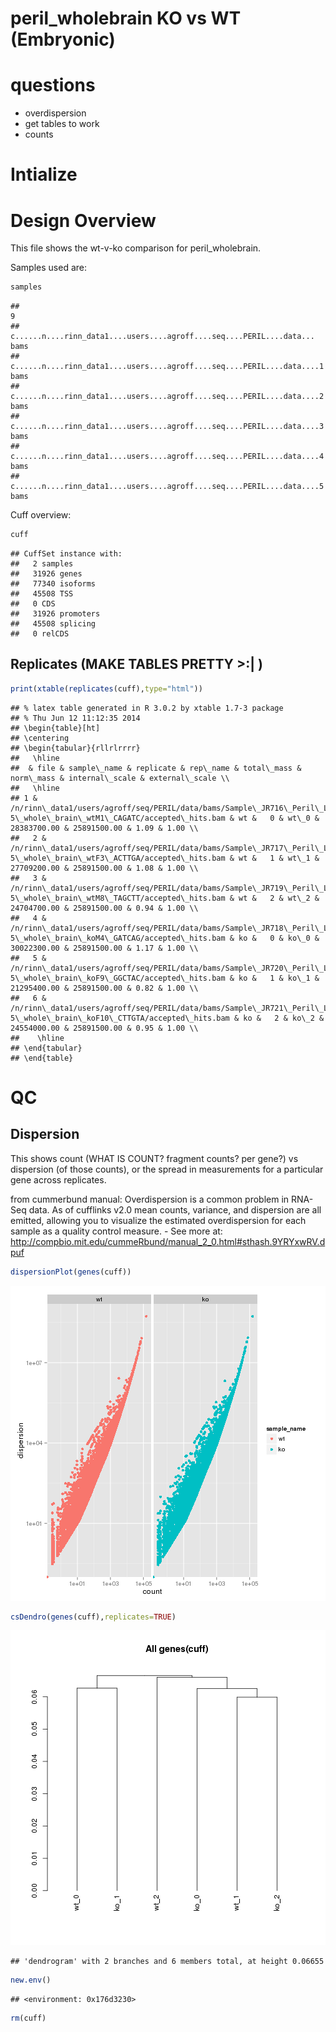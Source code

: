 peril_wholebrain KO vs WT (Embryonic)
======================================

# questions
- overdispersion
- get tables to work
- counts






# Intialize


# Design Overview

This file shows the wt-v-ko comparison for peril_wholebrain. 

Samples used are:

```r
samples
```

```
##                                                                           9
## c......n....rinn_data1....users....agroff....seq....PERIL....data...   bams
## c......n....rinn_data1....users....agroff....seq....PERIL....data....1 bams
## c......n....rinn_data1....users....agroff....seq....PERIL....data....2 bams
## c......n....rinn_data1....users....agroff....seq....PERIL....data....3 bams
## c......n....rinn_data1....users....agroff....seq....PERIL....data....4 bams
## c......n....rinn_data1....users....agroff....seq....PERIL....data....5 bams
```


Cuff overview:

```r
cuff
```

```
## CuffSet instance with:
## 	 2 samples
## 	 31926 genes
## 	 77340 isoforms
## 	 45508 TSS
## 	 0 CDS
## 	 31926 promoters
## 	 45508 splicing
## 	 0 relCDS
```

## Replicates (MAKE TABLES PRETTY >:| )

```r
print(xtable(replicates(cuff),type="html"))
```

```
## % latex table generated in R 3.0.2 by xtable 1.7-3 package
## % Thu Jun 12 11:12:35 2014
## \begin{table}[ht]
## \centering
## \begin{tabular}{rllrlrrrr}
##   \hline
##  & file & sample\_name & replicate & rep\_name & total\_mass & norm\_mass & internal\_scale & external\_scale \\ 
##   \hline
## 1 & /n/rinn\_data1/users/agroff/seq/PERIL/data/bams/Sample\_JR716\_Peril\_L43\_E14-5\_whole\_brain\_wtM1\_CAGATC/accepted\_hits.bam & wt &   0 & wt\_0 & 28383700.00 & 25891500.00 & 1.09 & 1.00 \\ 
##   2 & /n/rinn\_data1/users/agroff/seq/PERIL/data/bams/Sample\_JR717\_Peril\_L43\_E14-5\_whole\_brain\_wtF3\_ACTTGA/accepted\_hits.bam & wt &   1 & wt\_1 & 27709200.00 & 25891500.00 & 1.08 & 1.00 \\ 
##   3 & /n/rinn\_data1/users/agroff/seq/PERIL/data/bams/Sample\_JR719\_Peril\_L43\_E14-5\_whole\_brain\_wtM8\_TAGCTT/accepted\_hits.bam & wt &   2 & wt\_2 & 24704700.00 & 25891500.00 & 0.94 & 1.00 \\ 
##   4 & /n/rinn\_data1/users/agroff/seq/PERIL/data/bams/Sample\_JR718\_Peril\_L43\_E14-5\_whole\_brain\_koM4\_GATCAG/accepted\_hits.bam & ko &   0 & ko\_0 & 30022300.00 & 25891500.00 & 1.17 & 1.00 \\ 
##   5 & /n/rinn\_data1/users/agroff/seq/PERIL/data/bams/Sample\_JR720\_Peril\_L43\_E14-5\_whole\_brain\_koF9\_GGCTAC/accepted\_hits.bam & ko &   1 & ko\_1 & 21295400.00 & 25891500.00 & 0.82 & 1.00 \\ 
##   6 & /n/rinn\_data1/users/agroff/seq/PERIL/data/bams/Sample\_JR721\_Peril\_L43\_E14-5\_whole\_brain\_koF10\_CTTGTA/accepted\_hits.bam & ko &   2 & ko\_2 & 24554000.00 & 25891500.00 & 0.95 & 1.00 \\ 
##    \hline
## \end{tabular}
## \end{table}
```

# QC

## Dispersion

This shows count (WHAT IS COUNT? fragment counts? per gene?) vs dispersion (of those counts), or the spread in measurements for a particular gene across replicates. 

from cummerbund manual: Overdispersion is a common problem in RNA-Seq data. As of cufflinks v2.0 mean counts, variance, and dispersion are all emitted, allowing you to visualize the estimated overdispersion for each sample as a quality control measure. - See more at: http://compbio.mit.edu/cummeRbund/manual_2_0.html#sthash.9YRYxwRV.dpuf



```r
dispersionPlot(genes(cuff))
```

![plot of chunk dispersion](figure/dispersion1.png) 

```r
csDendro(genes(cuff),replicates=TRUE)
```

![plot of chunk dispersion](figure/dispersion2.png) 

```
## 'dendrogram' with 2 branches and 6 members total, at height 0.06655
```

```r
new.env()
```

```
## <environment: 0x176d3230>
```

```r
rm(cuff)
```
